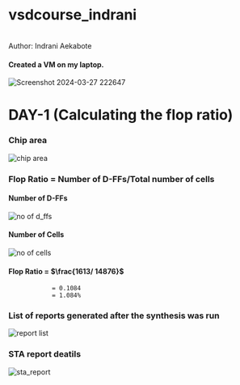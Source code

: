 # vsdcourse_indrani
<br>
Author: Indrani Aekabote

#### Created a VM on my laptop.
![Screenshot 2024-03-27 222647](https://github.com/sagainfinite/vsdcourse_indrani/assets/102749620/d30d2ee7-ad5a-4657-b7a1-c656fcd73c72)

# DAY-1 (Calculating the flop ratio)

### Chip area 
![chip area](https://github.com/sagainfinite/vsdcourse_indrani/assets/102749620/da1d0c4d-3c2d-4979-85d4-03ecf65a6356)

### Flop Ratio = Number of D-FFs/Total number of cells
#### Number of D-FFs
![no  of d_ffs](https://github.com/sagainfinite/vsdcourse_indrani/assets/102749620/53449890-43c2-4eeb-b1a1-d73a3ad5c075)

#### Number of Cells
![no  of cells](https://github.com/sagainfinite/vsdcourse_indrani/assets/102749620/ae1ecdfc-1501-4b8e-80f7-c5552ad51cbe)

#### Flop Ratio = $`\frac{1613/ 14876}`$
                = 0.1084
                = 1.084%
### List of reports generated after the synthesis was run
![report list](https://github.com/sagainfinite/vsdcourse_indrani/assets/102749620/55bd297e-e383-4568-8388-4749149fc295)
### STA report deatils 
![sta_report](https://github.com/sagainfinite/vsdcourse_indrani/assets/102749620/3bf784df-ce7f-4518-9421-3f6fdde7647a)
